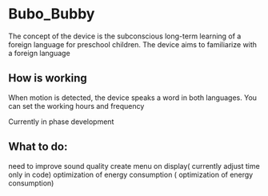 # Bubo_Bubby
The concept of the device is the subconscious long-term learning of a foreign language for preschool children. The device aims to familiarize with a foreign language

## How is working
When motion is detected, the device speaks a word in both languages. You can set the working hours and frequency


Currently in phase development

## What to do:
need to improve sound quality
create menu on display( currently adjust time only in code)
optimization of energy consumption ( optimization of energy consumption)

